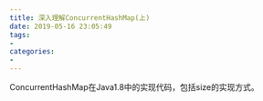 ```yaml
---
title: 深入理解ConcurrentHashMap(上)
date: 2019-05-16 23:05:49
tags:
-
categories:
-
---
```


ConcurrentHashMap在Java1.8中的实现代码，包括size的实现方式。
